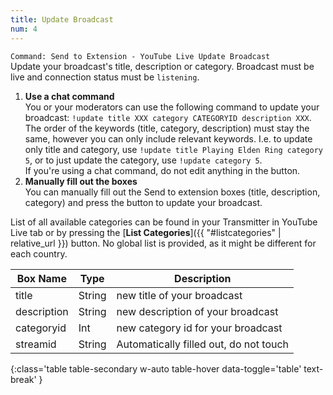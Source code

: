 ```yaml
---
title: Update Broadcast
num: 4
---
```


`Command: Send to Extension - YouTube Live Update Broadcast`\
Update your broadcast's title, description or category. Broadcast must be live and connection status must be `listening`.
1. **Use a chat command**\
You or your moderators can use the following command to update your broadcast: `!update title XXX category CATEGORYID description XXX`. The order of the keywords (title, category, description) must stay the same, however you can only include relevant keywords. I.e. to update only title and category, use `!update title Playing Elden Ring category 5`, or to just update the category, use `!update category 5`.\
If you're using a chat command, do not edit anything in the button.
2. **Manually fill out the boxes**\
You can manually fill out the Send to extension boxes (title, description, category) and press the button to update your broadcast.  

List of all available categories can be found in your Transmitter in YouTube Live tab or by pressing the [**List Categories**]({{ "#listcategories" | relative_url }}) button. No global list is provided, as it might be different for each country. 

| Box Name | Type | Description | 
|-------|--------|--------
|title|String|new title of your broadcast
|description|String|new description of your broadcast|
|categoryid|Int|new category id for your broadcast|
|streamid|String|Automatically filled out, do not touch
{:class='table table-secondary w-auto table-hover data-toggle='table' text-break' }





